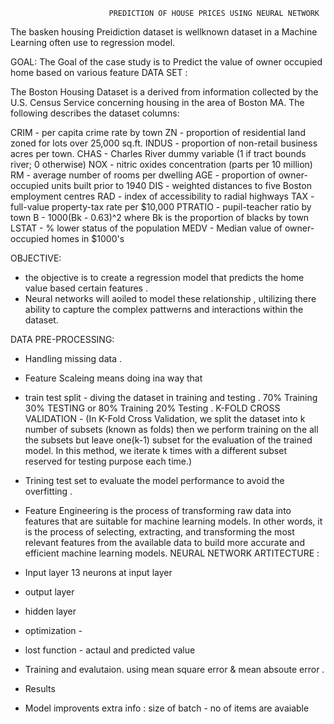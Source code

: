                           PREDICTION OF HOUSE PRICES USING NEURAL NETWORK
The basken housing Preidiction dataset is wellknown dataset in a Machine Learning often use to regression model.

GOAL: 
The Goal of the case study is to Predict the value of owner occupied home based on various feature 
DATA SET :

The Boston Housing Dataset is a derived from information collected by the U.S. Census Service concerning housing in the area of Boston MA. The following describes the dataset columns:

CRIM - per capita crime rate by town
ZN - proportion of residential land zoned for lots over 25,000 sq.ft.
INDUS - proportion of non-retail business acres per town.
CHAS - Charles River dummy variable (1 if tract bounds river; 0 otherwise)
NOX - nitric oxides concentration (parts per 10 million)
RM - average number of rooms per dwelling
AGE - proportion of owner-occupied units built prior to 1940
DIS - weighted distances to five Boston employment centres
RAD - index of accessibility to radial highways
TAX - full-value property-tax rate per $10,000
PTRATIO - pupil-teacher ratio by town
B - 1000(Bk - 0.63)^2 where Bk is the proportion of blacks by town
LSTAT - % lower status of the population
MEDV - Median value of owner-occupied homes in $1000's



OBJECTIVE:
* the objective is to create a regression model that predicts the home value based certain features .
* Neural networks will aoiled to model these relationship , ultilizing there ability to capture the complex pattwerns and interactions within the dataset.

DATA PRE-PROCESSING:
* Handling missing data .
* Feature Scaleing means doing ina way that 
* train test split  -  diving the dataset in training and testing .
                       70% Training 30% TESTING or 80% Training 20% Testing .
                        K-FOLD CROSS VALIDATION - (In K-Fold Cross Validation, we split the dataset into k number of subsets (known as folds) then we perform training on                            the all the subsets but leave one(k-1) subset for the evaluation of the trained model. In this method, we iterate k times with a different subset                            reserved for testing purpose each time.)


* Trining test set to evaluate the model performance to avoid the overfitting . 
* Feature Engineering is the process of transforming raw data into features that are suitable for machine learning models. In other words, it is the process of selecting, extracting, and transforming the most relevant features from the available data to build more accurate and efficient machine learning models.
NEURAL NETWORK ARTITECTURE :
* Input layer 13 neurons at input layer 
* output layer
* hidden layer
* optimization - 
* lost function -  actaul and predicted value 
* Training and evalutaion. using mean square error & mean absoute error .
* Results
* Model improvents
  extra  info :  size of batch -  no of items are avaiable 



